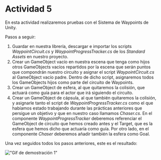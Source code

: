 # Actividad 5

En esta actividad realizaremos pruebas con el Sistema de Waypoints de Unity.

Pasos a seguir:

1. Guardar en nuestra librería, descargar e importar los scripts *WaypointCircuit.cs* y *WaypointProgressTracker.cs* de los *Standard Assets* en nuestro proyecto.
2. Crear un GameObject vacío en nuestra escena que tenga como hijos otros GameObjects vacíos repartidos por la escena que serán puntos que compondrán nuestro circuito y asignar el script *WaypointCircuit.cs* al GameObject vacío padre. Dentro de dicho script, asignaremos todos los GameObjects hijos como parte del circuito de Waypoints.
3. Crear un GameObject de esfera, al que quitaremos la colisión, que actuará como guía para el actor que irá siguiendo el circuito.
4. Crear un GameObject de cápsula, al que también quitaremos la colisión, y asignarle tanto el script de *WaypointProgressTracker.cs* como el que habíamos estado trabajando durante las prácticas anteriores que persigue un objetivo y que en nuestro caso llamamos *Chaser.cs*. En el componente *WaypointProgressTracker* deberemos referenciar el GameObject de circuito que hemos creado antes y el Target, que es la esfera que hemos dicho que actuaría como guía. Por otro lado, en el componente *Chaser* deberemos añadir también la esfera como Goal.

Una vez seguidos todos los pasos anteriores, este es el resultado:

!["Gif de demostración 1"](demo1.gif)